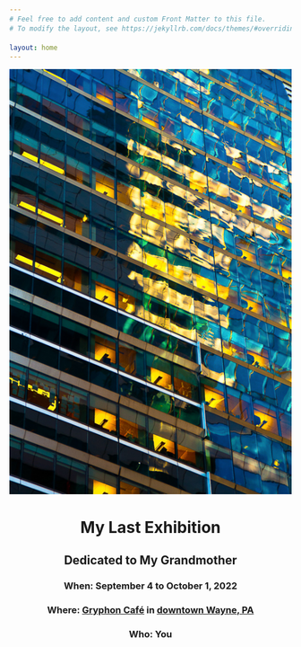 ```yaml
---
# Feel free to add content and custom Front Matter to this file.
# To modify the layout, see https://jekyllrb.com/docs/themes/#overriding-theme-defaults

layout: home
---
```

<div>
  <img src="/assets/photos/architecture-reflections/ar03.jpg" id="special" alt="waged slaves photo">
  <div style="text-align: center">
    <h1>My Last Exhibition</h1>
    <h2>Dedicated to My Grandmother</h2>
    <h3>When: September 4 to October 1, 2022</h3>
    <h3>Where: <a href="https://gryphoncoffee.com" target="_blank">Gryphon Café</a> in <a href="https://goo.gl/maps/yK7xo1CoQ8ECbcim6" target="_blank">downtown Wayne, PA</a></h3>
    <h3>Who: You</h3>
  </div>
</div>

<div style="height: 25vh; display: flex; align-items: center; justify-content: center;">
  <div style="margin: 0;">
    <div class="social_icons">
      <a href="https://www.facebook.com/hiattzhao" target="_blank"><i class="fab fa-facebook"></i></a>
      <a href="https://twitter.com/hiattzhao" target="_blank"><i class="fab fa-twitter"></i></a>
      <a href="https://www.instagram.com/hiattzhao/" target="_blank"><i class="fab fa-instagram"></i></a>
      <a href="https://www.linkedin.com/in/hiattzhao" target="_blank"><i class="fab fa-linkedin-in"></i></a>
      <a href="https://github.com/hiattzhao" target="_blank"><i class="fab fa-github"></i></a>
      <a href="https://vimeo.com/hiattzhao/" target="_blank"><i class="fab fa-vimeo-v"></i></a>
    </div>
  </div>
</div>
